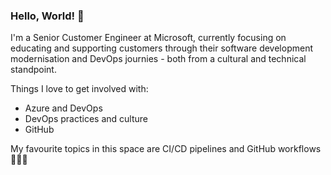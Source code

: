 ### Hello, World! 👋

I'm a Senior Customer Engineer at Microsoft, currently focusing on educating and supporting customers through their software development modernisation and DevOps journies - both from a cultural and technical standpoint.

Things I love to get involved with:

- Azure and DevOps
- DevOps practices and culture
- GitHub

My favourite topics in this space are CI/CD pipelines and GitHub workflows 🐱‍💻🚀
